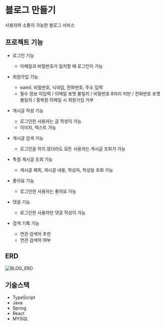 # 블로그 만들기
사용자와 소통이 가능한 블로그 서비스

## 프로젝트 기능
- 로그인 기능
  - 이메일과 비밀번호가 일치할 때 로그인이 가능

- 회원가입 기능
  - eamil, 비밀번호, 닉네임, 전화번호, 주소 입력
  - 필수 정보 미입력 / 이메일 포멧 불일치 / 비밀번호 8자리 미만 / 전화번호 포멧 불일치 / 중복된 이메일 시 회원가입 거부

- 게시글 작성 기능
  - 로그인한 사용자는 글 작성이 가능
  - 이미지, 텍스트 가능

- 게시글 검색 기능
  - 로그인을 하지 않더라도 모든 사용자는 게시글 조회가 가능

- 특정 게시글 조회 기능
  - 게시글 제목, 게시글 내용, 작성자, 작성일 조회 가능

- 좋아요 기능
  - 로그인한 사용자는 좋아요 가능

- 댓글 기능
  - 로그인한 사용자만 댓글 작성이 가능

- 검색 기록 기능
  - 연관 검색어 추천
  - 연관 검색어 여부 

## ERD

![BLOG_ERD](https://github.com/chorongs/Blog/assets/117059083/2e3c4a7a-a820-41d6-8dfd-0eb02a2e66f7)

## 기술스택
- TypeScript
- Java
- Spring
- React
- MYSQL
